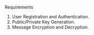 Requirements
1. User Registration and Authentication.
2. Public/Private Key Generation.
3. Message Encryption and Decryption.


